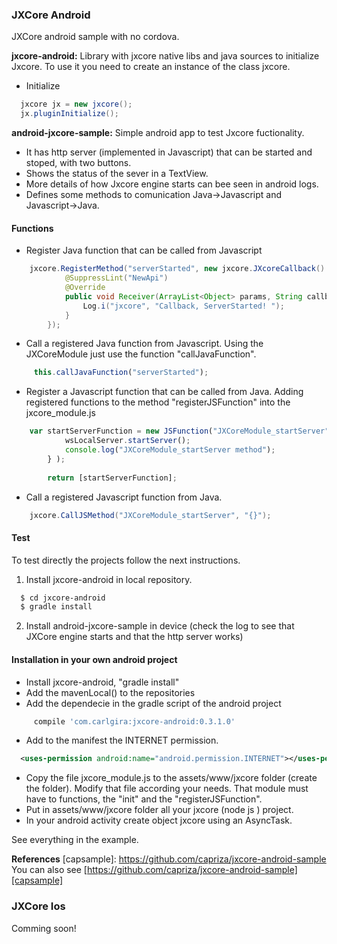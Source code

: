 ### JXCore Android
JXCore android sample with no cordova.

**jxcore-android:** Library with jxcore native libs and java sources to initialize Jxcore. To use it you need to create an instance of the class jxcore.

- Initialize
```java
  jxcore jx = new jxcore();
  jx.pluginInitialize();
```

**android-jxcore-sample:** Simple android app to test Jxcore fuctionality. 
- It has http server (implemented in Javascript) that can be started and stoped, with two buttons. 
- Shows the status of the sever in a TextView.
- More details of how Jxcore engine starts can bee seen in android logs.
- Defines some methods to comunication Java->Javascript and Javascript->Java.

#### Functions
- Register Java function that can be called from Javascript
```java
    jxcore.RegisterMethod("serverStarted", new jxcore.JXcoreCallback() {
            @SuppressLint("NewApi")
            @Override
            public void Receiver(ArrayList<Object> params, String callbackId) {
                Log.i("jxcore", "Callback, ServerStarted! ");
            }
        });
```
- Call a registered Java function from Javascript. Using the JXCoreModule just use the function "callJavaFunction".
```javascript
     this.callJavaFunction("serverStarted");
```
- Register a Javascript function that can be called from Java. Adding registered functions to the method "registerJSFunction" into the jxcore_module.js
```javascript
    var startServerFunction = new JSFunction("JXCoreModule_startServer", function() {
            wsLocalServer.startServer();
            console.log("JXCoreModule_startServer method");
        } );
        
        return [startServerFunction];
```
- Call a registered Javascript function from Java.
```java
    jxcore.CallJSMethod("JXCoreModule_startServer", "{}");
```

#### Test
To test directly the projects follow the next instructions.

1. Install jxcore-android in local repository.

```sh
  $ cd jxcore-android
  $ gradle install
```
  
2. Install android-jxcore-sample in device (check the log to see that JXCore engine starts and that the http server works)

#### Installation in your own android project
- Install jxcore-android, "gradle install"
- Add the mavenLocal() to the repositories
- Add the dependecie in the gradle script of the android project
```javascript
     compile 'com.carlgira:jxcore-android:0.3.1.0'
```
- Add to the manifest the INTERNET permission.
```xml
  <uses-permission android:name="android.permission.INTERNET"></uses-permission>
```
- Copy the file jxcore_module.js to the assets/www/jxcore folder (create the folder). Modify that file according your needs. That module must have to functions, the "init" and the "registerJSFunction".
- Put in assets/www/jxcore folder all your jxcore (node js ) project.
- In your android activity create object  jxcore using an AsyncTask.

See everything in the example.

**References**
[capsample]: https://github.com/capriza/jxcore-android-sample
 You can also see [https://github.com/capriza/jxcore-android-sample][capsample]

### JXCore Ios
Comming soon!

